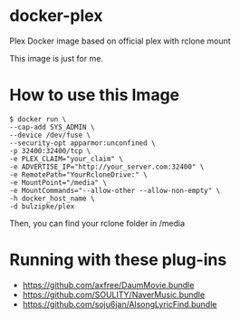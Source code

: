# docker-plex
Plex Docker image based on official plex with rclone mount

This image is just for me.

# How to use this Image
```console
$ docker run \
--cap-add SYS_ADMIN \
--device /dev/fuse \
--security-opt apparmor:unconfined \
-p 32400:32400/tcp \
-e PLEX_CLAIM="your_claim" \
-e ADVERTISE_IP="http://your_server.com:32400" \
-e RemotePath="YourRcloneDrive:" \
-e MountPoint="/media" \
-e MountCommands="--allow-other --allow-non-empty" \
-h docker_host_name \
-d bulzipke/plex
```

Then, you can find your rclone folder in /media


# Running with these plug-ins
* https://github.com/axfree/DaumMovie.bundle
* https://github.com/SOULITY/NaverMusic.bundle
* https://github.com/soju6jan/AlsongLyricFind.bundle

